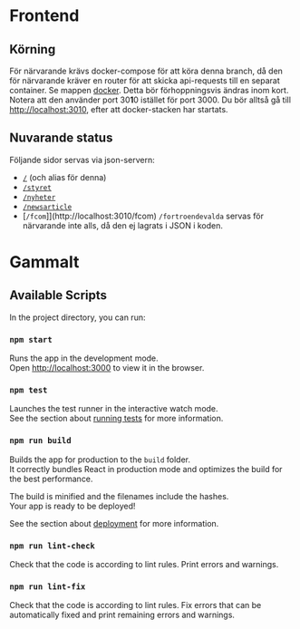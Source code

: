 # Frontend
## Körning
För närvarande krävs docker-compose för att köra denna branch, då den för närvarande kräver en router för att skicka api-requests till en separat container. Se mappen [docker](docker). Detta bör förhoppningsvis ändras inom kort. Notera att den använder port 30**1**0 istället för port 3000. Du bör alltså gå till [http://localhost:3010](http://localhost:3010), efter att docker-stacken har startats.

## Nuvarande status
Följande sidor servas via json-servern:
* [`/`](http://localhost:3010) (och alias för denna)
* [`/styret`](http://localhost:3010/styret)
* [`/nyheter`](http://localhost:3010/nyheter)
* [`/newsarticle`](http://localhost:3010/newsarticle)
* [`/fcom`]](http://localhost:3010/fcom)
`/fortroendevalda` servas för närvarande inte alls, då den ej lagrats i JSON i koden.

# Gammalt
## Available Scripts

In the project directory, you can run:

### `npm start`

Runs the app in the development mode.\
Open [http://localhost:3000](http://localhost:3000) to view it in the browser.

### `npm test`

Launches the test runner in the interactive watch mode.\
See the section about [running tests](https://facebook.github.io/create-react-app/docs/running-tests) for more information.

### `npm run build`

Builds the app for production to the `build` folder.\
It correctly bundles React in production mode and optimizes the build for the best performance.

The build is minified and the filenames include the hashes.\
Your app is ready to be deployed!

See the section about [deployment](https://facebook.github.io/create-react-app/docs/deployment) for more information.

### `npm run lint-check`

Check that the code is according to lint rules. Print errors and warnings.

### `npm run lint-fix`

Check that the code is according to lint rules. Fix errors that can be automatically fixed and print remaining errors and warnings.
